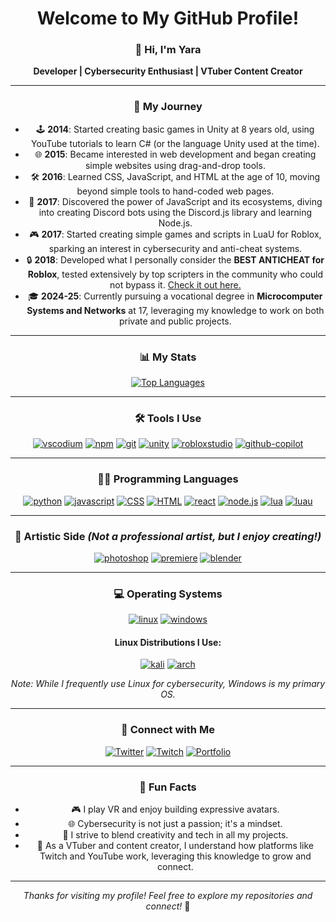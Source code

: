 <div align="center">

# Welcome to My GitHub Profile! 

<!-- ![Profile Banner]() --> <!-- Poner banner cuando pueda -->
### 👋 Hi, I'm Yara
**Developer | Cybersecurity Enthusiast | VTuber Content Creator**

---

### 📜 My Journey
- 🕹️ **2014**: Started creating basic games in Unity at 8 years old, using YouTube tutorials to learn C# (or the language Unity used at the time).
- 🌐 **2015**: Became interested in web development and began creating simple websites using drag-and-drop tools.
- 🛠️ **2016**: Learned CSS, JavaScript, and HTML at the age of 10, moving beyond simple tools to hand-coded web pages.
- 🤖 **2017**: Discovered the power of JavaScript and its ecosystems, diving into creating Discord bots using the Discord.js library and learning Node.js.
- 🎮 **2017**: Started creating simple games and scripts in LuaU for Roblox, sparking an interest in cybersecurity and anti-cheat systems.
- 🔒 **2018**: Developed what I personally consider the **BEST ANTICHEAT for Roblox**, tested extensively by top scripters in the community who could not bypass it. [Check it out here.](https://www.roblox.com/es/games/6872624242/MiguAntiCheatTest)
- 🎓 **2024-25**: Currently pursuing a vocational degree in **Microcomputer Systems and Networks** at 17, leveraging my knowledge to work on both private and public projects.

---

### 📊 My Stats
[![Top Languages](https://github-readme-stats.vercel.app/api/top-langs/?username=miguvt&layout=compact&theme=radical)](https://github.com/miguvt)

---

### 🛠️ Tools I Use
[![vscodium](https://img.shields.io/badge/VSCodium-1e1e2e?style=for-the-badge&logo=vscodium&logoColor=007ACC)](https://code.visualstudio.com/)
[![npm](https://img.shields.io/badge/NPM-1e1e2e?style=for-the-badge&logo=npm&logoColor=CB3837)](https://www.npmjs.com/)
[![git](https://img.shields.io/badge/Git-1e1e2e?style=for-the-badge&logo=git&logoColor=F05032)](https://git-scm.com/)
[![unity](https://img.shields.io/badge/Unity-1e1e2e?style=for-the-badge&logo=unity&logoColor=FFFFFF)](https://unity.com/)
[![robloxstudio](https://img.shields.io/badge/Roblox_Studio-1e1e2e?style=for-the-badge&logo=roblox&logoColor=000000)](https://www.roblox.com/create)
[![github-copilot](https://img.shields.io/badge/GitHub_Copilot-1e1e2e?style=for-the-badge&logo=github&logoColor=181717)](https://github.com/features/copilot)

---

### 🧑‍💻 Programming Languages
[![python](https://img.shields.io/badge/Python-1e1e2e?style=for-the-badge&logo=python&logoColor=3776AB)](https://www.python.org/)
[![javascript](https://img.shields.io/badge/JavaScript-1e1e2e?style=for-the-badge&logo=javascript&logoColor=F7DF1E)](https://en.wikipedia.org/wiki/JavaScript)
[![CSS](https://img.shields.io/badge/CSS-1e1e2e?style=for-the-badge&logo=css3&logoColor=1572B6)](https://en.wikipedia.org/wiki/CSS)
[![HTML](https://img.shields.io/badge/HTML-1e1e2e?style=for-the-badge&logo=html5&logoColor=E34F26)](https://en.wikipedia.org/wiki/HTML)
[![react](https://img.shields.io/badge/React-1e1e2e?style=for-the-badge&logo=react&logoColor=61DAFB)](https://reactjs.org/)
[![node.js](https://img.shields.io/badge/Node.js-1e1e2e?style=for-the-badge&logo=node.js&logoColor=339933)](https://nodejs.org/en/)
[![lua](https://img.shields.io/badge/Lua-1e1e2e?style=for-the-badge&logo=lua&logoColor=2C2D72)](https://www.lua.org/)
[![luau](https://img.shields.io/badge/LuaU-1e1e2e?style=for-the-badge&logo=roblox&logoColor=000000)](https://luau-lang.org/)

---

### 🎨 Artistic Side *(Not a professional artist, but I enjoy creating!)*
[![photoshop](https://img.shields.io/badge/Photoshop-1e1e2e?style=for-the-badge&logo=adobe-photoshop&logoColor=31A8FF)](https://www.adobe.com/products/photoshop.html)
[![premiere](https://img.shields.io/badge/Premiere_Pro-1e1e2e?style=for-the-badge&logo=adobe-premiere-pro&logoColor=9999FF)](https://www.adobe.com/products/premiere.html)
[![blender](https://img.shields.io/badge/Blender-1e1e2e?style=for-the-badge&logo=blender&logoColor=F5792A)](https://www.blender.org/)

---

### 💻 Operating Systems
[![linux](https://img.shields.io/badge/Linux-1e1e2e?style=for-the-badge&logo=linux&logoColor=FCC624)](https://www.linux.org/)
[![windows](https://img.shields.io/badge/Windows-1e1e2e?style=for-the-badge&logo=windows&logoColor=0078D6)](https://www.microsoft.com/en-us/windows)

#### Linux Distributions I Use:
[![kali](https://img.shields.io/badge/Kali_Linux-1e1e2e?style=for-the-badge&logo=kali-linux&logoColor=557C94)](https://www.kali.org/)
[![arch](https://img.shields.io/badge/Arch_Linux-1e1e2e?style=for-the-badge&logo=arch-linux&logoColor=1793D1)](https://archlinux.org/)

*Note: While I frequently use Linux for cybersecurity, Windows is my primary OS.*

---

### 🔗 Connect with Me
[![Twitter](https://img.shields.io/badge/Twitter-1e1e2e?style=for-the-badge&logo=x&logoColor=1DA1F2)](https://twitter.com/miguvt)
[![Twitch](https://img.shields.io/badge/Twitch-1e1e2e?style=for-the-badge&logo=twitch&logoColor=9146FF)](https://twitch.tv/miguvt)
[![Portfolio](https://img.shields.io/badge/Portfolio-1e1e2e?style=for-the-badge&logoColor=FFFFFF)](https://miguvt.com)

---

### 🌟 Fun Facts
- 🎮 I play VR and enjoy building expressive avatars.
- 🌐 Cybersecurity is not just a passion; it's a mindset.
- 🚀 I strive to blend creativity and tech in all my projects.
- 🎥 As a VTuber and content creator, I understand how platforms like Twitch and YouTube work, leveraging this knowledge to grow and connect.

---

*Thanks for visiting my profile! Feel free to explore my repositories and connect!* 🚀

</div>

